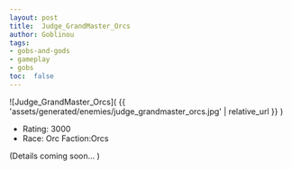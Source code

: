 ```yaml
---
layout: post
title:  Judge_GrandMaster_Orcs
author: Goblinou
tags:
- gobs-and-gods
- gameplay
- gobs
toc:  false
---
```


![Judge_GrandMaster_Orcs]( {{ 'assets/generated/enemies/judge_grandmaster_orcs.jpg' | relative_url }} )
- Rating: 3000
- Race: Orc  Faction:Orcs

(Details coming soon... )